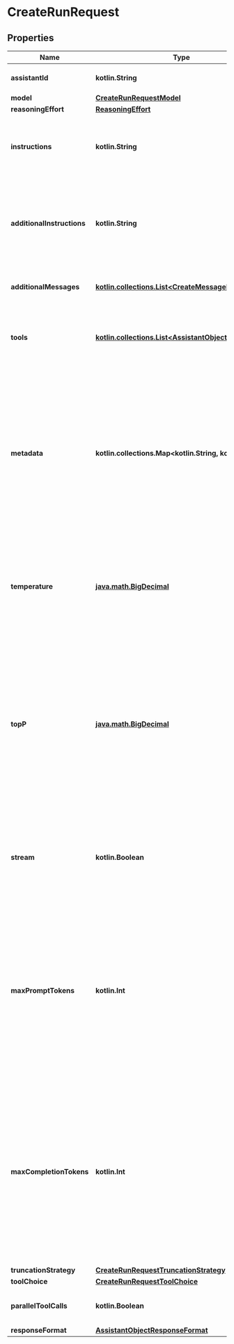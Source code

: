 
# CreateRunRequest

## Properties
| Name | Type | Description | Notes |
| ------------ | ------------- | ------------- | ------------- |
| **assistantId** | **kotlin.String** | The ID of the [assistant](/docs/api-reference/assistants) to use to execute this run. |  |
| **model** | [**CreateRunRequestModel**](CreateRunRequestModel.md) |  |  [optional] |
| **reasoningEffort** | [**ReasoningEffort**](ReasoningEffort.md) |  |  [optional] |
| **instructions** | **kotlin.String** | Overrides the [instructions](/docs/api-reference/assistants/createAssistant) of the assistant. This is useful for modifying the behavior on a per-run basis. |  [optional] |
| **additionalInstructions** | **kotlin.String** | Appends additional instructions at the end of the instructions for the run. This is useful for modifying the behavior on a per-run basis without overriding other instructions. |  [optional] |
| **additionalMessages** | [**kotlin.collections.List&lt;CreateMessageRequest&gt;**](CreateMessageRequest.md) | Adds additional messages to the thread before creating the run. |  [optional] |
| **tools** | [**kotlin.collections.List&lt;AssistantObjectToolsInner&gt;**](AssistantObjectToolsInner.md) | Override the tools the assistant can use for this run. This is useful for modifying the behavior on a per-run basis. |  [optional] |
| **metadata** | **kotlin.collections.Map&lt;kotlin.String, kotlin.String&gt;** | Set of 16 key-value pairs that can be attached to an object. This can be useful for storing additional information about the object in a structured format, and querying for objects via API or the dashboard.   Keys are strings with a maximum length of 64 characters. Values are strings with a maximum length of 512 characters.  |  [optional] |
| **temperature** | [**java.math.BigDecimal**](java.math.BigDecimal.md) | What sampling temperature to use, between 0 and 2. Higher values like 0.8 will make the output more random, while lower values like 0.2 will make it more focused and deterministic.  |  [optional] |
| **topP** | [**java.math.BigDecimal**](java.math.BigDecimal.md) | An alternative to sampling with temperature, called nucleus sampling, where the model considers the results of the tokens with top_p probability mass. So 0.1 means only the tokens comprising the top 10% probability mass are considered.  We generally recommend altering this or temperature but not both.  |  [optional] |
| **stream** | **kotlin.Boolean** | If &#x60;true&#x60;, returns a stream of events that happen during the Run as server-sent events, terminating when the Run enters a terminal state with a &#x60;data: [DONE]&#x60; message.  |  [optional] |
| **maxPromptTokens** | **kotlin.Int** | The maximum number of prompt tokens that may be used over the course of the run. The run will make a best effort to use only the number of prompt tokens specified, across multiple turns of the run. If the run exceeds the number of prompt tokens specified, the run will end with status &#x60;incomplete&#x60;. See &#x60;incomplete_details&#x60; for more info.  |  [optional] |
| **maxCompletionTokens** | **kotlin.Int** | The maximum number of completion tokens that may be used over the course of the run. The run will make a best effort to use only the number of completion tokens specified, across multiple turns of the run. If the run exceeds the number of completion tokens specified, the run will end with status &#x60;incomplete&#x60;. See &#x60;incomplete_details&#x60; for more info.  |  [optional] |
| **truncationStrategy** | [**CreateRunRequestTruncationStrategy**](CreateRunRequestTruncationStrategy.md) |  |  [optional] |
| **toolChoice** | [**CreateRunRequestToolChoice**](CreateRunRequestToolChoice.md) |  |  [optional] |
| **parallelToolCalls** | **kotlin.Boolean** | Whether to enable [parallel function calling](/docs/guides/function-calling#configuring-parallel-function-calling) during tool use. |  [optional] |
| **responseFormat** | [**AssistantObjectResponseFormat**](AssistantObjectResponseFormat.md) |  |  [optional] |



